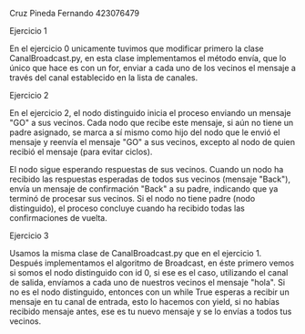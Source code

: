 Cruz Pineda Fernando 423076479



Ejercicio 1

En el ejercicio 0 unicamente tuvimos que modificar primero la clase CanalBroadcast.py, en esta clase implementamos el método envía, que lo único que hace es con un for, enviar a cada uno de los vecinos el mensaje a través del canal establecido en la lista de canales.

Ejercicio 2

En el ejercicio 2, el nodo distinguido inicia el proceso enviando un mensaje "GO" a sus vecinos. Cada nodo que recibe este mensaje, si aún no tiene un padre asignado, se marca a sí mismo como hijo del nodo que le envió el mensaje y reenvía el mensaje "GO" a sus vecinos, excepto al nodo de quien recibió el mensaje (para evitar ciclos).

El nodo sigue esperando respuestas de sus vecinos. Cuando un nodo ha recibido las respuestas esperadas de todos sus vecinos (mensaje "Back"), envía un mensaje de confirmación "Back" a su padre, indicando que ya terminó de procesar sus vecinos. Si el nodo no tiene padre (nodo distinguido), el proceso concluye cuando ha recibido todas las confirmaciones de vuelta.

Ejercicio 3

Usamos la misma clase de CanalBroadcast.py que en el ejercicio 1.
Después implementamos el algoritmo de Broadcast, en éste primero vemos si somos el nodo distinguido con id 0, si ese es el caso, utilizando el canal de salida, envíamos a cada uno de nuestros vecinos el mensaje "hola". Si no es el nodo distinguido, entonces con un while True esperas a recibir un mensaje en tu canal de entrada, esto lo hacemos con yield, si no habías recibido mensaje antes, ese es tu nuevo mensaje y se lo envías a todos tus vecinos.

